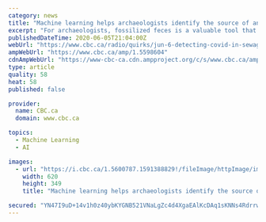 ```yaml
---
category: news
title: "Machine learning helps archaeologists identify the source of ancient poop"
excerpt: "For archaeologists, fossilized feces is a valuable tool that can provide useful information about how ancient creatures lived, what they ate, and how healthy they were. But becaus"
publishedDateTime: 2020-06-05T21:04:00Z
webUrl: "https://www.cbc.ca/radio/quirks/jun-6-detecting-covid-in-sewage-spacex-s-crew-dragon-pet-dogs-fail-at-rescue-and-more-1.5598598/machine-learning-helps-archaeologists-identify-the-source-of-ancient-poop-1.5598604"
ampWebUrl: "https://www.cbc.ca/amp/1.5598604"
cdnAmpWebUrl: "https://www-cbc-ca.cdn.ampproject.org/c/s/www.cbc.ca/amp/1.5598604"
type: article
quality: 58
heat: 58
published: false

provider:
  name: CBC.ca
  domain: www.cbc.ca

topics:
  - Machine Learning
  - AI

images:
  - url: "https://i.cbc.ca/1.5600787.1591388829!/fileImage/httpImage/image.jpg_gen/derivatives/16x9_620/1134666583.jpg"
    width: 620
    height: 349
    title: "Machine learning helps archaeologists identify the source of ancient poop"

secured: "YN47I9uD+14v1h0z40ybKYGNB521VNaLgZc4d4XgaEAlKcDAq1sKNNs4Rdrrw7b10avyubT2O9ZC/+mdU4gJXt7NoLUh7TZ2Izo93z0sd38MZWzhG3+lDPz4BrVqVV2Wh7nKzYsq16VmutZhQ4r/vjW7oteINoayTzrAYqPCrQ4iFA7EQxaewSDn6SPean1N7H2bMGi/nSvJn5DRW+nJzUeMowBqeCXsgMVkq3vGdk0lrUmO8BujGcO7Egy5hICe7Ydi2galxw7dVidwQByuyJ/YdR1+3+5j7ljvHJ/WGQLlyttRX9/a6l9lI0eFvvfE;GqIIvk2R5FIFMljhUzNuuQ=="
---
```



